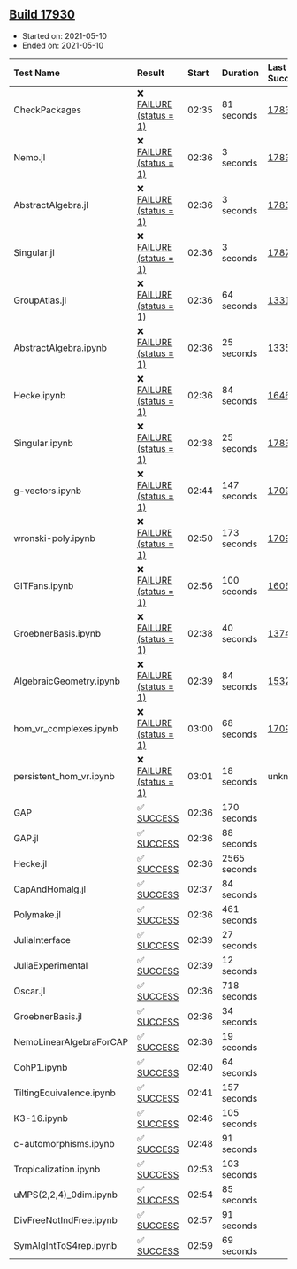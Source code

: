 ## [Build 17930](https://oscarci.mathematik.uni-kl.de/job/oscar/17930/)

* Started on: 2021-05-10
* Ended on: 2021-05-10

| Test Name    | Result | Start | Duration | Last Success | First Failure |
|:-------------|:-------|:------|:---------|:-------------|:--------------|
| CheckPackages | ❌ [FAILURE (status = 1)](https://oscarci.mathematik.uni-kl.de/job/oscar/17930/artifact/logs/build-17930/CheckPackages.log) | 02:35 | 81 seconds | [17832](https://oscarci.mathematik.uni-kl.de/job/oscar/17832/) | [17833](https://oscarci.mathematik.uni-kl.de/job/oscar/17833/) |
| Nemo.jl | ❌ [FAILURE (status = 1)](https://oscarci.mathematik.uni-kl.de/job/oscar/17930/artifact/logs/build-17930/Nemo.jl.log) | 02:36 | 3 seconds | [17835](https://oscarci.mathematik.uni-kl.de/job/oscar/17835/) | [17836](https://oscarci.mathematik.uni-kl.de/job/oscar/17836/) |
| AbstractAlgebra.jl | ❌ [FAILURE (status = 1)](https://oscarci.mathematik.uni-kl.de/job/oscar/17930/artifact/logs/build-17930/AbstractAlgebra.jl.log) | 02:36 | 3 seconds | [17831](https://oscarci.mathematik.uni-kl.de/job/oscar/17831/) | [17832](https://oscarci.mathematik.uni-kl.de/job/oscar/17832/) |
| Singular.jl | ❌ [FAILURE (status = 1)](https://oscarci.mathematik.uni-kl.de/job/oscar/17930/artifact/logs/build-17930/Singular.jl.log) | 02:36 | 3 seconds | [17871](https://oscarci.mathematik.uni-kl.de/job/oscar/17871/) | [17872](https://oscarci.mathematik.uni-kl.de/job/oscar/17872/) |
| GroupAtlas.jl | ❌ [FAILURE (status = 1)](https://oscarci.mathematik.uni-kl.de/job/oscar/17930/artifact/logs/build-17930/GroupAtlas.jl.log) | 02:36 | 64 seconds | [13311](https://oscarci.mathematik.uni-kl.de/job/oscar/13311/) | [13312](https://oscarci.mathematik.uni-kl.de/job/oscar/13312/) |
| AbstractAlgebra.ipynb | ❌ [FAILURE (status = 1)](https://oscarci.mathematik.uni-kl.de/job/oscar/17930/artifact/logs/build-17930/AbstractAlgebra.ipynb.log) | 02:36 | 25 seconds | [13355](https://oscarci.mathematik.uni-kl.de/job/oscar/13355/) | [13356](https://oscarci.mathematik.uni-kl.de/job/oscar/13356/) |
| Hecke.ipynb | ❌ [FAILURE (status = 1)](https://oscarci.mathematik.uni-kl.de/job/oscar/17930/artifact/logs/build-17930/Hecke.ipynb.log) | 02:36 | 84 seconds | [16463](https://oscarci.mathematik.uni-kl.de/job/oscar/16463/) | [16464](https://oscarci.mathematik.uni-kl.de/job/oscar/16464/) |
| Singular.ipynb | ❌ [FAILURE (status = 1)](https://oscarci.mathematik.uni-kl.de/job/oscar/17930/artifact/logs/build-17930/Singular.ipynb.log) | 02:38 | 25 seconds | [17835](https://oscarci.mathematik.uni-kl.de/job/oscar/17835/) | [17836](https://oscarci.mathematik.uni-kl.de/job/oscar/17836/) |
| g-vectors.ipynb | ❌ [FAILURE (status = 1)](https://oscarci.mathematik.uni-kl.de/job/oscar/17930/artifact/logs/build-17930/g-vectors.ipynb.log) | 02:44 | 147 seconds | [17099](https://oscarci.mathematik.uni-kl.de/job/oscar/17099/) | [17100](https://oscarci.mathematik.uni-kl.de/job/oscar/17100/) |
| wronski-poly.ipynb | ❌ [FAILURE (status = 1)](https://oscarci.mathematik.uni-kl.de/job/oscar/17930/artifact/logs/build-17930/wronski-poly.ipynb.log) | 02:50 | 173 seconds | [17098](https://oscarci.mathematik.uni-kl.de/job/oscar/17098/) | [17099](https://oscarci.mathematik.uni-kl.de/job/oscar/17099/) |
| GITFans.ipynb | ❌ [FAILURE (status = 1)](https://oscarci.mathematik.uni-kl.de/job/oscar/17930/artifact/logs/build-17930/GITFans.ipynb.log) | 02:56 | 100 seconds | [16068](https://oscarci.mathematik.uni-kl.de/job/oscar/16068/) | [16069](https://oscarci.mathematik.uni-kl.de/job/oscar/16069/) |
| GroebnerBasis.ipynb | ❌ [FAILURE (status = 1)](https://oscarci.mathematik.uni-kl.de/job/oscar/17930/artifact/logs/build-17930/GroebnerBasis.ipynb.log) | 02:38 | 40 seconds | [13748](https://oscarci.mathematik.uni-kl.de/job/oscar/13748/) | [13749](https://oscarci.mathematik.uni-kl.de/job/oscar/13749/) |
| AlgebraicGeometry.ipynb | ❌ [FAILURE (status = 1)](https://oscarci.mathematik.uni-kl.de/job/oscar/17930/artifact/logs/build-17930/AlgebraicGeometry.ipynb.log) | 02:39 | 84 seconds | [15322](https://oscarci.mathematik.uni-kl.de/job/oscar/15322/) | [15323](https://oscarci.mathematik.uni-kl.de/job/oscar/15323/) |
| hom_vr_complexes.ipynb | ❌ [FAILURE (status = 1)](https://oscarci.mathematik.uni-kl.de/job/oscar/17930/artifact/logs/build-17930/hom_vr_complexes.ipynb.log) | 03:00 | 68 seconds | [17099](https://oscarci.mathematik.uni-kl.de/job/oscar/17099/) | [17100](https://oscarci.mathematik.uni-kl.de/job/oscar/17100/) |
| persistent_hom_vr.ipynb | ❌ [FAILURE (status = 1)](https://oscarci.mathematik.uni-kl.de/job/oscar/17930/artifact/logs/build-17930/persistent_hom_vr.ipynb.log) | 03:01 | 18 seconds | unknown | unknown |
| GAP | ✅ [SUCCESS](https://oscarci.mathematik.uni-kl.de/job/oscar/17930/artifact/logs/build-17930/GAP.log) | 02:36 | 170 seconds |  |  |
| GAP.jl | ✅ [SUCCESS](https://oscarci.mathematik.uni-kl.de/job/oscar/17930/artifact/logs/build-17930/GAP.jl.log) | 02:36 | 88 seconds |  |  |
| Hecke.jl | ✅ [SUCCESS](https://oscarci.mathematik.uni-kl.de/job/oscar/17930/artifact/logs/build-17930/Hecke.jl.log) | 02:36 | 2565 seconds |  |  |
| CapAndHomalg.jl | ✅ [SUCCESS](https://oscarci.mathematik.uni-kl.de/job/oscar/17930/artifact/logs/build-17930/CapAndHomalg.jl.log) | 02:37 | 84 seconds |  |  |
| Polymake.jl | ✅ [SUCCESS](https://oscarci.mathematik.uni-kl.de/job/oscar/17930/artifact/logs/build-17930/Polymake.jl.log) | 02:36 | 461 seconds |  |  |
| JuliaInterface | ✅ [SUCCESS](https://oscarci.mathematik.uni-kl.de/job/oscar/17930/artifact/logs/build-17930/JuliaInterface.log) | 02:39 | 27 seconds |  |  |
| JuliaExperimental | ✅ [SUCCESS](https://oscarci.mathematik.uni-kl.de/job/oscar/17930/artifact/logs/build-17930/JuliaExperimental.log) | 02:39 | 12 seconds |  |  |
| Oscar.jl | ✅ [SUCCESS](https://oscarci.mathematik.uni-kl.de/job/oscar/17930/artifact/logs/build-17930/Oscar.jl.log) | 02:36 | 718 seconds |  |  |
| GroebnerBasis.jl | ✅ [SUCCESS](https://oscarci.mathematik.uni-kl.de/job/oscar/17930/artifact/logs/build-17930/GroebnerBasis.jl.log) | 02:36 | 34 seconds |  |  |
| NemoLinearAlgebraForCAP | ✅ [SUCCESS](https://oscarci.mathematik.uni-kl.de/job/oscar/17930/artifact/logs/build-17930/NemoLinearAlgebraForCAP.log) | 02:36 | 19 seconds |  |  |
| CohP1.ipynb | ✅ [SUCCESS](https://oscarci.mathematik.uni-kl.de/job/oscar/17930/artifact/logs/build-17930/CohP1.ipynb.log) | 02:40 | 64 seconds |  |  |
| TiltingEquivalence.ipynb | ✅ [SUCCESS](https://oscarci.mathematik.uni-kl.de/job/oscar/17930/artifact/logs/build-17930/TiltingEquivalence.ipynb.log) | 02:41 | 157 seconds |  |  |
| K3-16.ipynb | ✅ [SUCCESS](https://oscarci.mathematik.uni-kl.de/job/oscar/17930/artifact/logs/build-17930/K3-16.ipynb.log) | 02:46 | 105 seconds |  |  |
| c-automorphisms.ipynb | ✅ [SUCCESS](https://oscarci.mathematik.uni-kl.de/job/oscar/17930/artifact/logs/build-17930/c-automorphisms.ipynb.log) | 02:48 | 91 seconds |  |  |
| Tropicalization.ipynb | ✅ [SUCCESS](https://oscarci.mathematik.uni-kl.de/job/oscar/17930/artifact/logs/build-17930/Tropicalization.ipynb.log) | 02:53 | 103 seconds |  |  |
| uMPS(2,2,4)_0dim.ipynb | ✅ [SUCCESS](https://oscarci.mathematik.uni-kl.de/job/oscar/17930/artifact/logs/build-17930/uMPS-2-2-4-_0dim.ipynb.log) | 02:54 | 85 seconds |  |  |
| DivFreeNotIndFree.ipynb | ✅ [SUCCESS](https://oscarci.mathematik.uni-kl.de/job/oscar/17930/artifact/logs/build-17930/DivFreeNotIndFree.ipynb.log) | 02:57 | 91 seconds |  |  |
| SymAlgIntToS4rep.ipynb | ✅ [SUCCESS](https://oscarci.mathematik.uni-kl.de/job/oscar/17930/artifact/logs/build-17930/SymAlgIntToS4rep.ipynb.log) | 02:59 | 69 seconds |  |  |
